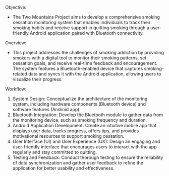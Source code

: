Objective:
- The Two Mountains Project aims to develop a comprehensive smoking cessation monitoring system that enables individuals to track their smoking habits and receive support in quitting smoking through a user-friendly Android application paired with Bluetooth connectivity.

Overview:
- This project addresses the challenges of smoking addiction by providing smokers with a digital tool to monitor their smoking patterns, set cessation goals, and receive real-time feedback and encouragement. The system features a Bluetooth-enabled device that captures smoking-related data and syncs it with the Android application, allowing users to visualize their progress.

Workflow:

1. System Design: Conceptualize the architecture of the monitoring system, including hardware components (Bluetooth device) and software features (Android app).
2. Bluetooth Integration: Develop the Bluetooth module to gather data from the monitoring device, such as smoking frequency and duration.
3. Android Application Development: Create an intuitive mobile app that displays user data, tracks progress, offers tips, and provides motivational resources to support smoking cessation.
4. User Interface (UI) and User Experience (UX): Design an engaging and user-friendly interface that encourages users to interact with the app regularly and stay committed to quitting.
5. Testing and Feedback: Conduct thorough testing to ensure the reliability of data synchronization and gather user feedback to refine the application for better usability and effectiveness.
